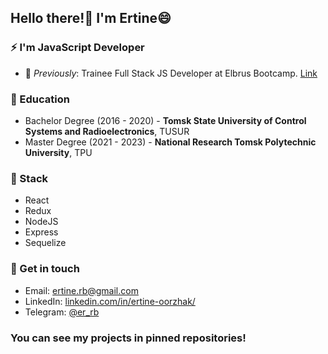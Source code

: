 ## Hello there!👋 I'm Ertine😄

### ⚡ I'm **JavaScript** Developer 

- 🔭 *Previously*: Trainee Full Stack JS Developer at Elbrus Bootcamp. [Link](https://elbrusboot.camp/)

### 🌱 Education

- Bachelor Degree (2016 - 2020) - **Tomsk State University of Control Systems and Radioelectronics**, TUSUR
- Master Degree (2021 - 2023) - **National Research Tomsk Polytechnic University**, TPU

### 🤔 Stack

- React
- Redux
- NodeJS
- Express
- Sequelize

### 💬 Get in touch

- Email: [ertine.rb@gmail.com](https://gmail.com)
- LinkedIn: [linkedin.com/in/ertine-oorzhak/](https://www.linkedin.com/in/ertine-oorzhak-71081823a/)
- Telegram: [@er_rb](https://t.me/er_rb/)

### You can see my projects in pinned repositories!
